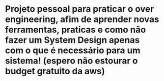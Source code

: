 # Projeto pessoal para praticar o over engineering, afim de aprender novas ferramentas, praticas e como não fazer um System Design apenas com o que é necessário para um  sistema! (espero não estourar o budget gratuito da aws)
